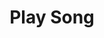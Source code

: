 ---
title: Play Song
direct_url: https://github.com/caleb531/play-song
categories: alfred
description: Play songs, artists, albums in iTunes quickly and easily
---